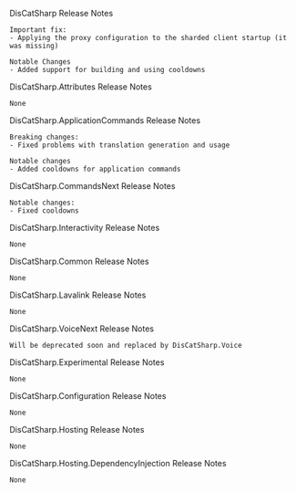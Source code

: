 DisCatSharp Release Notes

	Important fix:
 	- Applying the proxy configuration to the sharded client startup (it was missing)

    Notable Changes
    - Added support for building and using cooldowns


DisCatSharp.Attributes Release Notes

    None


DisCatSharp.ApplicationCommands Release Notes

    Breaking changes:
    - Fixed problems with translation generation and usage

    Notable changes
    - Added cooldowns for application commands


DisCatSharp.CommandsNext Release Notes

    Notable changes:
    - Fixed cooldowns


DisCatSharp.Interactivity Release Notes

    None

DisCatSharp.Common Release Notes

    None


DisCatSharp.Lavalink Release Notes

    None


DisCatSharp.VoiceNext Release Notes

    Will be deprecated soon and replaced by DisCatSharp.Voice


DisCatSharp.Experimental Release Notes

    None


DisCatSharp.Configuration Release Notes

    None


DisCatSharp.Hosting Release Notes

    None


DisCatSharp.Hosting.DependencyInjection Release Notes

    None
